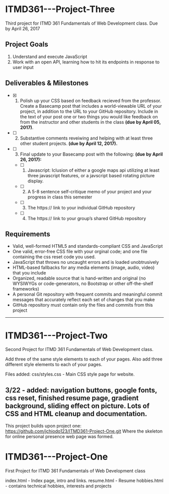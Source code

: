 # ITMD361---Project-Three
Third project for ITMD 361  Fundamentals of Web Development class.
Due by April 26, 2017

## Project Goals
1. Understand and execute JavaScript
2. Work with an open API, learning how to hit its endpoints in response to user input

## Deliverables & Milestones
- [x] 1. Polish up your CSS based on feedback recieved from the professor. Create a Basecamp post that includes a world-viewable URL of your project, in addition to the URL to your GitHub repository. Include in the text of your post one or two things you would like feedback on from the instructor and other students in the class **(due by April 05, 2017)**.
- [ ] 2. Substantive comments reveiwing and helping with at least three other student projects. **(due by April 12, 2017).**
- [ ] 3. Final update to your Basecamp post with the following: **(due by April 26, 2017):**
    - [ ] 1. Javascript: Iclusion of either a google maps api utilizing at least three javascript features, or a javscript based rotating picture display.
    - [ ] 2. A 5-8 sentence self-critique memo of your project and your progress in class this semester
    - [ ] 3. The https:// link to your individual GitHub repository
    - [ ] 4. The https:// link to your group’s shared GitHub repository

## Requirements

* Valid, well-formed HTML5 and standards-compliant CSS and JavaScript
* One valid, error-free CSS file with your orginal code; and one file containing the css reset code you used.
* JavaScript that throws no uncaught errors and is loaded unobtrusively
* HTML-based fallbacks for any media elements (image, audio, video) that you include
* Organized, readable source that is hand-written and original (no WYSIWYGs or code-generators, no Bootstrap or other off-the-shelf frameworks)
 * A personal Git repository with frequent commits and meaningful commit messages that accurately reflect each set of changes that you make
* GitHub repository must contain only the files and commits from this project

-------------------------------------------------------------------

# ITMD361---Project-Two
Second Project for ITMD 361 Fundamentals of Web Development class.

Add three of the same style elements to each of your pages. Also add 
three different style elements to each of your pages.

Files added:
css/styles.css - Main CSS style page for website.

3/22 - added: navigation buttons, google fonts, css reset, finished
resume page, gradient background, sliding effect on picture. Lots of
CSS and HTML cleanup and documentation.
--------------------------------------------------------------------

This project builds upon project one:
https://github.com/jchiodo123/ITMD361-Project-One.git
Where the skeleton for online personal presence web page was 
formed.

# ITMD361---Project-One
First Project for ITMD 361 Fundamentals of Web Development class

index.html - Index page, intro and links.
resume.html	- Resume
hobbies.html	- contains technical hobbies, interests and projects
